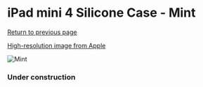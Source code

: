 # iPad mini 4 Silicone Case - Mint

[Return to previous page](/ipad_mini4)

[High-resolution image from Apple](https://store.storeimages.cdn-apple.com/8756/as-images.apple.com/is/MMJY2?wid=4500&hei=4500&fmt=png)

<div style="width: 384px"><img src="/everyphone/MMJY2.png" alt="Mint"></div>

### Under construction
